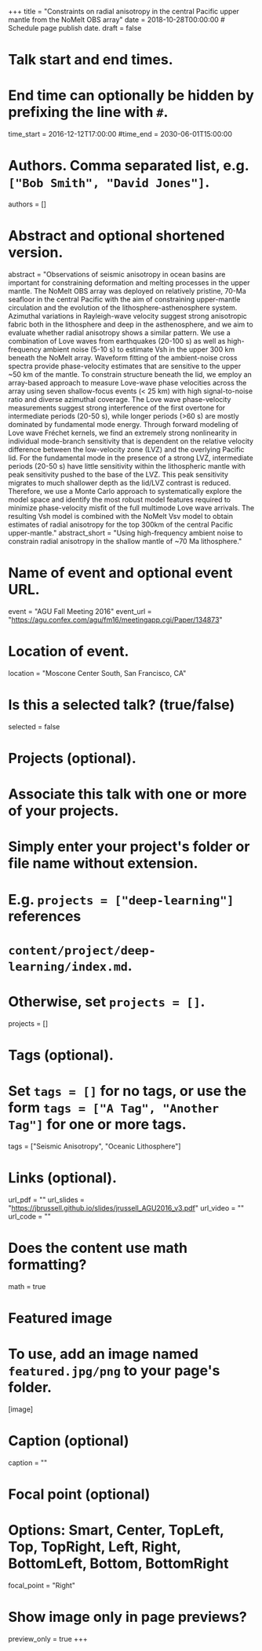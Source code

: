 +++
title = "Constraints on radial anisotropy in the central Pacific upper mantle from the NoMelt OBS array"
date = 2018-10-28T00:00:00  # Schedule page publish date.
draft = false

# Talk start and end times.
#   End time can optionally be hidden by prefixing the line with `#`.
time_start = 2016-12-12T17:00:00
#time_end = 2030-06-01T15:00:00

# Authors. Comma separated list, e.g. `["Bob Smith", "David Jones"]`.
authors = []

# Abstract and optional shortened version.
abstract = "Observations of seismic anisotropy in ocean basins are important for constraining deformation and melting processes in the upper mantle. The NoMelt OBS array was deployed on relatively pristine, 70-Ma seafloor in the central Pacific with the aim of constraining upper-mantle circulation and the evolution of the lithosphere-asthenosphere system. Azimuthal variations in Rayleigh-wave velocity suggest strong anisotropic fabric both in the lithosphere and deep in the asthenosphere, and we aim to evaluate whether radial anisotropy shows a similar pattern. We use a combination of Love waves from earthquakes (20-100 s) as well as high-frequency ambient noise (5-10 s) to estimate Vsh in the upper 300 km beneath the NoMelt array. Waveform fitting of the ambient-noise cross spectra provide phase-velocity estimates that are sensitive to the upper ~50 km of the mantle. To constrain structure beneath the lid, we employ an array-based approach to measure Love-wave phase velocities across the array using seven shallow-focus events (< 25 km) with high signal-to-noise ratio and diverse azimuthal coverage. The Love wave phase-velocity measurements suggest strong interference of the first overtone for intermediate periods (20-50 s), while longer periods (>60 s) are mostly dominated by fundamental mode energy. Through forward modeling of Love wave Fréchet kernels, we find an extremely strong nonlinearity in individual mode-branch sensitivity that is dependent on the relative velocity difference between the low-velocity zone (LVZ) and the overlying Pacific lid. For the fundamental mode in the presence of a strong LVZ, intermediate periods (20-50 s) have little sensitivity within the lithospheric mantle with peak sensitivity pushed to the base of the LVZ. This peak sensitivity migrates to much shallower depth as the lid/LVZ contrast is reduced. Therefore, we use a Monte Carlo approach to systematically explore the model space and identify the most robust model features required to minimize phase-velocity misfit of the full multimode Love wave arrivals. The resulting Vsh model is combined with the NoMelt Vsv model to obtain estimates of radial anisotropy for the top 300km of the central Pacific upper-mantle."
abstract_short = "Using high-frequency ambient noise to constrain radial anisotropy in the shallow mantle of ~70 Ma lithosphere."

# Name of event and optional event URL.
event = "AGU Fall Meeting 2016"
event_url = "https://agu.confex.com/agu/fm16/meetingapp.cgi/Paper/134873"

# Location of event.
location = "Moscone Center South, San Francisco, CA"

# Is this a selected talk? (true/false)
selected = false

# Projects (optional).
#   Associate this talk with one or more of your projects.
#   Simply enter your project's folder or file name without extension.
#   E.g. `projects = ["deep-learning"]` references 
#   `content/project/deep-learning/index.md`.
#   Otherwise, set `projects = []`.
projects = []

# Tags (optional).
#   Set `tags = []` for no tags, or use the form `tags = ["A Tag", "Another Tag"]` for one or more tags.
tags = ["Seismic Anisotropy", "Oceanic Lithosphere"]

# Links (optional).
url_pdf = ""
url_slides = "https://jbrussell.github.io/slides/jrussell_AGU2016_v3.pdf"
url_video = ""
url_code = ""

# Does the content use math formatting?
math = true

# Featured image
# To use, add an image named `featured.jpg/png` to your page's folder. 
[image]
  # Caption (optional)
  caption = ""

  # Focal point (optional)
  # Options: Smart, Center, TopLeft, Top, TopRight, Left, Right, BottomLeft, Bottom, BottomRight
  focal_point = "Right"
  
  # Show image only in page previews?
  preview_only = true
+++

